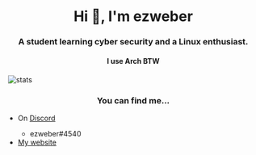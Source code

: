 <h1 align="center">Hi 👋, I'm ezweber</h1>
<h3 align="center">A student learning cyber security and a Linux enthusiast.</h3>
<h4 align="center"><b>I use Arch BTW</b></h4>

<p>&nbsp;<img align="center" src="https://github-readme-stats.vercel.app/api?username=ezweber&show_icons=true&theme=gruvbox&locale=en" alt="stats" /></p>
<h3 align="center">You can find me...</h3>
<ul>
  <li>On <a href="https://discord.com">Discord</a></li>
  <ul>
    <li>ezweber#4540</li>
  </ul>
  <li><a href="https://ezweber.com">My website</a></li>
</ul>
